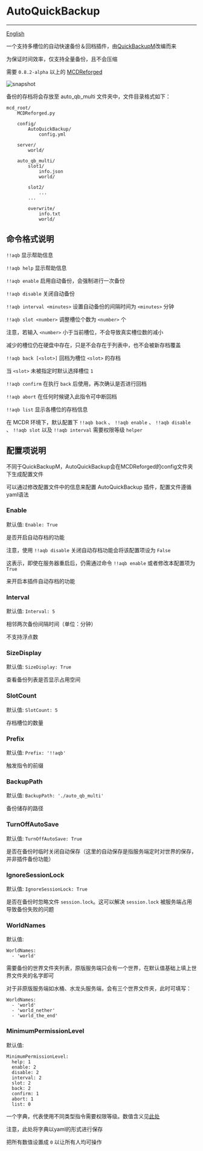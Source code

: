 # AutoQuickBackup
---------

[English](https://github.com/XiaoHuiHui233/AutoQuickBackup/blob/master/README_en.md)

一个支持多槽位的自动快速备份＆回档插件，由[QuickBackupM](https://github.com/TISUnion/QuickBackupM)改编而来

为保证时间效率，仅支持全量备份，且不会压缩

需要 `0.8.2-alpha` 以上的 [MCDReforged](https://github.com/Fallen-Breath/MCDReforged)

![snapshot](https://raw.githubusercontent.com/TISUnion/QuickBackupM/master/snapshot.png)

备份的存档将会存放至 auto_qb_multi 文件夹中，文件目录格式如下：
```
mcd_root/
    MCDReforged.py

    config/
        AutoQuickBackup/
            config.yml
    
    server/
        world/
        
    auto_qb_multi/
        slot1/
            info.json
            world/
            
        slot2/
            ...
        ...
        
        overwrite/
            info.txt
            world/
```

## 命令格式说明

`!!aqb` 显示帮助信息

`!!aqb help` 显示帮助信息

`!!aqb enable` 启用自动备份，会强制进行一次备份

`!!aqb disable` 关闭自动备份

`!!aqb interval <minutes>` 设置自动备份的间隔时间为 `<minutes>` 分钟

`!!aqb slot <number>` 调整槽位个数为 `<number>` 个

注意，若输入 `<number>` 小于当前槽位，不会导致真实槽位数的减小

减少的槽位仍在硬盘中存在，只是不会存在于列表中，也不会被新存档覆盖

`!!aqb back [<slot>]` 回档为槽位 `<slot>` 的存档

当 `<slot>` 未被指定时默认选择槽位 `1`

`!!aqb confirm` 在执行 `back` 后使用，再次确认是否进行回档

`!!aqb abort` 在任何时候键入此指令可中断回档

`!!aqb list` 显示各槽位的存档信息

在 MCDR 环境下，默认配置下 `!!aqb back` 、 `!!aqb enable` 、 `!!aqb disable` 、 `!!aqb slot` 以及 `!!aqb interval` 需要权限等级 `helper`

## 配置项说明

不同于QuickBackupM，AutoQuickBackup会在MCDReforged的config文件夹下生成配置文件

可以通过修改配置文件中的信息来配置 AutoQuickBackup 插件，配置文件遵循yaml语法

### Enable

默认值: `Enable: True`

是否开启自动存档的功能

注意，使用 `!!aqb disable` 关闭自动存档功能会将该配置项设为 `False`

这表示，即使在服务器重启后，仍需通过命令 `!!aqb enable` 或者修改本配置项为 `True`

来开启本插件自动存档的功能

### Interval

默认值: `Interval: 5`

相邻两次备份间隔时间（单位：分钟）

不支持浮点数

### SizeDisplay

默认值: `SizeDisplay: True`

查看备份列表是否显示占用空间

### SlotCount

默认值: `SlotCount: 5`

存档槽位的数量

### Prefix

默认值: `Prefix: '!!aqb'`

触发指令的前缀

### BackupPath

默认值: `BackupPath: './auto_qb_multi'`

备份储存的路径

### TurnOffAutoSave

默认值: `TurnOffAutoSave: True`

是否在备份时临时关闭自动保存（这里的自动保存是指服务端定时对世界的保存，并非插件备份功能）

### IgnoreSessionLock

默认值: `IgnoreSessionLock: True`

是否在备份时忽略文件 `session.lock`。这可以解决 `session.lock` 被服务端占用导致备份失败的问题

### WorldNames

默认值:

```
WorldNames:
  - 'world'
```

需要备份的世界文件夹列表，原版服务端只会有一个世界，在默认值基础上填上世界文件夹的名字即可

对于非原版服务端如水桶、水龙头服务端，会有三个世界文件夹，此时可填写：
```
WorldNames:
  - 'world'
  - 'world_nether'
  - 'world_the_end'
```

### MinimumPermissionLevel

默认值:

```
MinimumPermissionLevel:
  help: 1
  enable: 2
  disable: 2
  interval: 2
  slot: 2
  back: 2
  confirm: 1
  abort: 1
  list: 0
```

一个字典，代表使用不同类型指令需要权限等级。数值含义见[此处](https://github.com/Fallen-Breath/MCDReforged/blob/master/doc/readme_cn.md#权限)

注意，此处将字典以yaml的形式进行保存

把所有数值设置成 `0` 以让所有人均可操作
